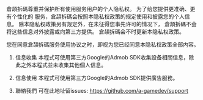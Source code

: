 ﻿倉頡拆碼尊重并保护所有使用服务用户的个人隐私权。
为了给您提供更准确、更有个性化的 服务，倉頡拆碼会按照本隐私权政策的规定使用和披露您的个人信息。
除本隐私权政策另有规定外，在未征得您事先许可的情况下，
倉頡拆碼不会将这些信息对外披露或向第三方提供。
倉頡拆碼会不时更新本隐私权政策。

您在同意倉頡拆碼服务使用协议之时，即视为您已经同意本隐私权政策全部内容。

1. 信息收集
  本程式可使用第三方Google的Admob SDK收集設备相關信息，除此之外本程式並未收集其他個人信息。
  
2. 信息使用
  本程式可使用第三方Google的Admob SDK提供廣告服務。
  
3. 聯絡我們
  可在此地址留issues: https://github.com/a-gamedev/support
